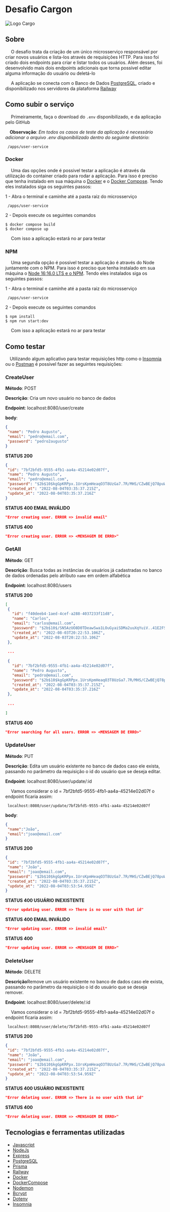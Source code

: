 # Desafio Cargon
 
![Logo Cargo](https://cargon.com.br/wp-content/uploads/logo_branco-1.png)
 
## Sobre
&emsp; O desafio trata da criação de um único microsserviço responsável por criar novos usuários e lista-los através de requisições HTTP. Para isso foi criado dois endpoints para criar e listar todos os usuários. Além desses, foi desenvolvido mais dois endpoints adicionais que torna possível editar alguma informação do usuário ou deletá-lo
 
&emsp; A aplicação se conecta com o Banco de Dados [PostgreSQL](https://www.postgresql.org/), criado e disponibilizado nos servidores da plataforma [Railway](https://railway.app/)
 
## Como subir o serviço
&emsp; Primeiramente, faça o download do `.env` disponibilizado, e da aplicação pelo GitHub

&emsp;**Observação**: *Em todos os casos de teste da aplicação é necessário adicionar o arquivo .env disponibilizado dentro do seguinte diretório*:
 
     /apps/user-service
### Docker
&emsp; Uma das opções onde é possivel testar a aplicação é através da utilização do container criado para rodar a aplicação. Para isso é preciso que tenha instalado em sua máquina o [Docker](https://docs.docker.com/engine/install/) e o [Docker Compose](https://docs.docker.com/compose/install/). Tendo eles instalados siga os seguintes passos:
 
1 - Abra o terminal e caminhe até a pasta raiz do microsserviço
 
     /apps/user-service
2 - Depois execute os seguintes comandos
 
    $ docker compose build
    $ docker compose up
 
&emsp; Com isso a aplicação estará no ar para testar
 
 
### NPM
&emsp; Uma segunda opção é possivel testar a aplicação é através do Node juntamente com o NPM. Para isso é preciso que tenha instalado em sua máquina o [Node 16:16.0 LTS e o NPM](https://nodejs.org/en/). Tendo eles instalados siga os seguintes passos:
 
1 - Abra o terminal e caminhe até a pasta raiz do microsserviço
 
     /apps/user-service
 
2 - Depois execute os seguintes comandos
 
    $ npm install
    $ npm run start:dev
 
&emsp; Com isso a aplicação estará no ar para testar
 
 
## Como testar
 
&emsp;Utilizando algum aplicativo para testar requisições http como o [Insomnia](https://insomnia.rest/) ou o [Postman](https://www.postman.com/) é possivel fazer as seguintes requisições:
 
### CreateUser
 
**Método**: POST
 
**Descrição**: Cria um novo usuário no banco de dados
 
**Endpoint**: localhost:8080/user/create
 
**body**:
 
```json
{
 "name": "Pedro Augusto",
 "email": "pedro@email.com",
 "password": "pedro2augusto"
}
```
 
**STATUS 200**
 
```json
{
 "id": "7bf2bfd5-9555-4fb1-aa4a-45214e02d07f",
 "name": "Pedro Augusto",
 "email": "pedro@email.com",
 "password": "$2b$10$kgGpKRPpx.1UrsKpmHeaqO3T8UzGa7.7R/MHS/CZwBEjQ78puWqDG",
 "created_at": "2022-08-04T03:35:37.215Z",
 "update_at": "2022-08-04T03:35:37.216Z"
}
```
**STATUS 400 EMAIL INVÁLIDO**
```json
"Error creating user. ERROR => invalid email"
```
 
**STATUS 400**
```json
"Error creating user. ERROR => <MENSAGEM DE ERRO>"
```
### GetAll
 
**Método**: GET
 
**Descrição**: Busca todas as instâncias de usuários já cadastradas no banco de dados ordenadas pelo atributo `name` em ordem alfabética
 
**Endpoint**: localhost:8080/users
 
**STATUS 200**
 
```json
[
 {
   "id": "f40deeb4-1aed-4cef-a288-4037233f11d8",
   "name": "Carlos",
   "email": "carlos@email.com",
   "password": "$2b$10$/SN5AzUO8D0TDeawSwa1LOuGyaiSDMa2uuXqYuiV..41E2FS1WVPS",
   "created_at": "2022-08-03T20:22:53.106Z",
   "update_at": "2022-08-03T20:22:53.106Z"
 },
 
 ...
 
 {
   "id": "7bf2bfd5-9555-4fb1-aa4a-45214e02d07f",
   "name": "Pedro Augusto",
   "email": "pedro@email.com",
   "password": "$2b$10$kgGpKRPpx.1UrsKpmHeaqO3T8UzGa7.7R/MHS/CZwBEjQ78puWqDG",
   "created_at": "2022-08-04T03:35:37.215Z",
   "update_at": "2022-08-04T03:35:37.216Z"
 },
 
 ...
 
]
```
**STATUS 400**
 
```json
"Error searching for all users. ERROR => <MENSAGEM DE ERRO>"
```
 
### UpdateUser
 
**Método**: PUT
 
**Descrição**: Edita um usuário existente no banco de dados caso ele exista, passando no parâmetro da requisição o id do usuário que se deseja editar.
 
**Endpoint**: localhost:8080/user/update/:id
 
&emsp; Vamos considerar o id = 7bf2bfd5-9555-4fb1-aa4a-45214e02d07f
o endpoint ficaria assim:
 
     localhost:8080/user/update/7bf2bfd5-9555-4fb1-aa4a-45214e02d07f
 
**body**:
 
```json
{
 "name":"João",
 "email":"joao@email.com"
}
```
 
**STATUS 200**
 
```json
{
 "id": "7bf2bfd5-9555-4fb1-aa4a-45214e02d07f",
 "name": "João",
 "email": "joao@email.com",
 "password": "$2b$10$kgGpKRPpx.1UrsKpmHeaqO3T8UzGa7.7R/MHS/CZwBEjQ78puWqDG",
 "created_at": "2022-08-04T03:35:37.215Z",
 "update_at": "2022-08-04T03:53:54.959Z"
}
```
 
**STATUS 400 USUÁRIO INEXISTENTE**
```json
"Error updating user. ERROR => There is no user with that id"
```
 
**STATUS 400 EMAIL INVÁLIDO**
```json
"Error updating user. ERROR => invalid email"
```
 
**STATUS 400**
```json
"Error updating user. ERROR => <MENSAGEM DE ERRO>"
```
 
### DeleteUser
 
**Método**: DELETE
 
**Descrição**Remove um usuário existente no banco de dados caso ele exista, passando no parâmetro da requisição o id do usuário que se deseja remover.
 
**Endpoint**: localhost:8080/user/delete/:id
 
&emsp; Vamos considerar o id = 7bf2bfd5-9555-4fb1-aa4a-45214e02d07f
o endpoint ficaria assim:
 
     localhost:8080/user/delete/7bf2bfd5-9555-4fb1-aa4a-45214e02d07f
 
**STATUS 200**
 
```json
{
 "id": "7bf2bfd5-9555-4fb1-aa4a-45214e02d07f",
 "name": "João",
 "email": "joao@email.com",
 "password": "$2b$10$kgGpKRPpx.1UrsKpmHeaqO3T8UzGa7.7R/MHS/CZwBEjQ78puWqDG",
 "created_at": "2022-08-04T03:35:37.215Z",
 "update_at": "2022-08-04T03:53:54.959Z"
}
```
 
**STATUS 400 USUÁRIO INEXISTENTE**
```json
"Error deleting user. ERROR => There is no user with that id"
```
 
**STATUS 400**
```json
"Error deleting user. ERROR => <MENSAGEM DE ERRO>"
```
 
## Tecnologias e ferramentas utilizadas
 
* [Javascript](https://developer.mozilla.org/pt-BR/docs/Web/JavaScript)
* [NodeJs](https://nodejs.org/en/)
* [Express](http://expressjs.com/)
* [PostgreSQL](https://www.postgresql.org/)
* [Prisma](https://www.prisma.io/)
* [Railway](https://railway.app/)
* [Docker](https://docs.docker.com/)
* [DockerCompose](https://docs.docker.com/compose/)
* [Nodemon](https://nodemon.io/)
* [Bcrypt](https://www.npmjs.com/package/bcrypt)
* [Dotenv](https://www.npmjs.com/package/dotenv)
* [Insomnia](https://insomnia.rest/)